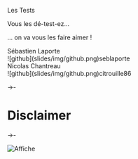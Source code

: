 Les Tests <!-- .element class="titre" -->

Vous les dé-test-ez... <!-- .element class="fragment" data-fragment-index="1" style="text-align: left;" -->

... on va vous les faire aimer ! <!-- .element class="fragment" data-fragment-index="2" style="text-align: right;" -->

<div>
Sébastien Laporte<br>
![github](slides/img/github.png)seblaporte <!-- .element height="25px" width="25px" style="border: 0; background: None; box-shadow: None; margin: 0px;"-->
</div> <!-- .element class="fragment" data-fragment-index="3" style="font-size: 55%; color: LightBlue; float: left; text-align: left; vertical-align: bottom;" -->

<div>
Nicolas Chantreau<br>
![github](slides/img/github.png)citrouille86 <!-- .element height="25px" width="25px" style="border: 0; background: None; box-shadow: None; margin: 0px;"-->
</div> <!-- .element class="fragment" data-fragment-index="3" style="font-size: 55%; color: LightBlue; float: right; text-align: right; vertical-align: bottom;" -->

->-

# Disclaimer

->-

![Affiche](slides/img/affiche-tester-c-est-douter.jpg) <!-- .element height="48%" width="48%" style="border: 0; background: None; box-shadow: None" -->

